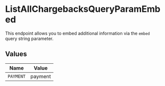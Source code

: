 # ListAllChargebacksQueryParamEmbed

This endpoint allows you to embed additional information via the `embed` query string parameter.


## Values

| Name      | Value     |
| --------- | --------- |
| `PAYMENT` | payment   |